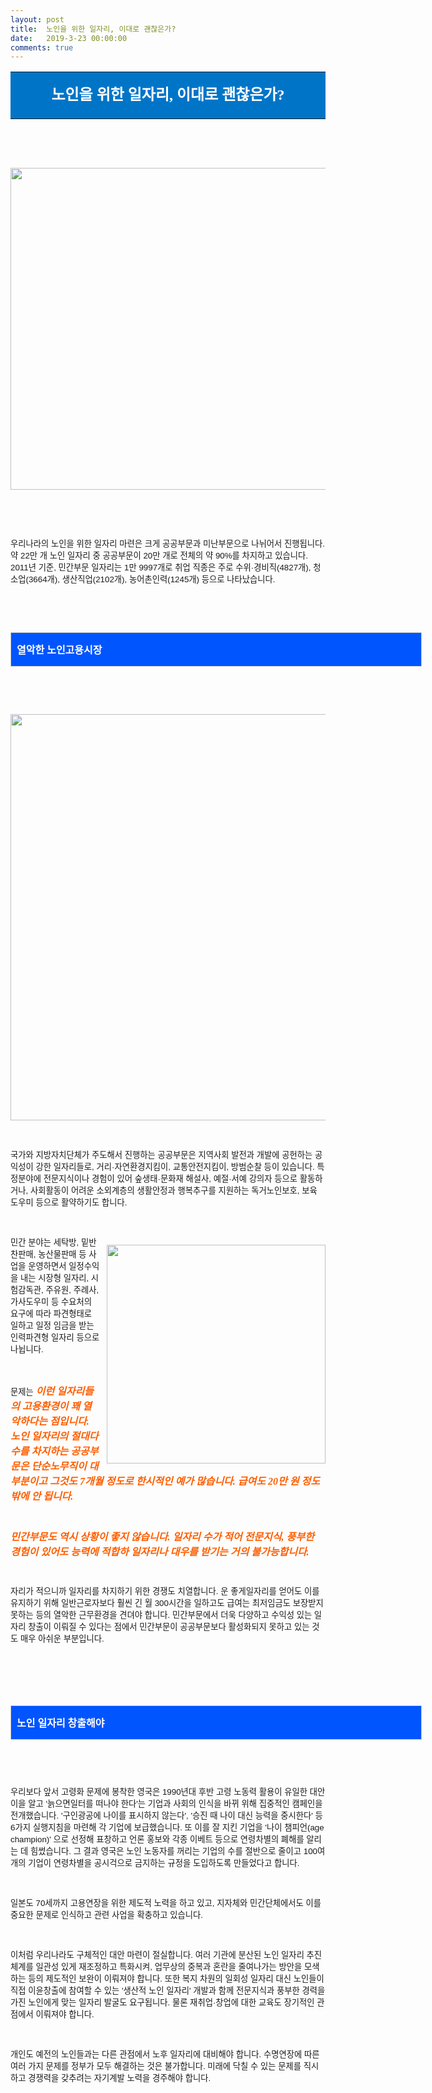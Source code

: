 ```yaml
---
layout: post
title:  노인을 위한 일자리, 이대로 괜찮은가?
date:   2019-3-23 00:00:00
comments: true
---
```






<div style='text-align: justify; color: rgb(85, 85, 85); line-height: 23px; font-family: NanumGothic, 나눔고딕, "Malgun Gothic", "맑은 고딕", 돋움, Dotum; font-size: 13px;'><table class="__se_tbl" style="border: currentColor; border-image: none;" border="0" cellspacing="0" cellpadding="1" attr_no_border_tbl="1"><tbody><tr><td style="border: currentColor; border-image: none; width: 745px; height: 65px; background-color: rgb(0, 117, 200);"><p style="text-align: center; padding-top: 0px !important; padding-bottom: 0px !important;"><span style="text-align: justify; line-height: 36px;"><font color="#ffffff" size="5"><b>노인을 위한 일자리, 이대로 괜찮은가?</b></font></span></p></td></tr></tbody></table></div><p>&nbsp;&nbsp;</p>
<p style="text-align: center; clear: none; float: none;">&nbsp;</p>
<p style="text-align: center; clear: none; float: none;"><span class="imageblock" style="width: 515px; height: auto; display: inline-block; max-width: 100%;"><img width="515" height="339" style="height: auto; max-width: 100%;" src="https://t1.daumcdn.net/cfile/tistory/1535A746501DED4F0E" filename="Retirement-Income.jpg" filemime="image/jpeg"></span></p>
<p style="text-align: center; clear: none; float: none;">&nbsp;</p>
<p style="text-align: center; clear: none; float: none;">&nbsp;&nbsp;</p>
<p><span style="font-family: Gulim,굴림,AppleGothic,sans-serif; font-size: 10pt;">우리나라의 노인을 위한 일자리 마련은 크게 공공부문과 미난부문으로 나뉘어서 진행됩니다</span><span style="font-family: Gulim,굴림,AppleGothic,sans-serif; font-size: 10pt;">. 약 22만 개 노인 일자리 중 공공부문이 20만 개로 전체의 약 90%를 차지하고 있습니다. 2011년 기준, 민간부문 일자리는 1만 9997개로 취업 직종은 주로 수위·경비직(4827개), 청소업(3664개), 생산직업(2102개), 농어촌인력(1245개) 등으로 나타났습니다.</span></p>
<p>&nbsp;<span style="font-family: Gulim,굴림,AppleGothic,sans-serif; font-size: 10pt;">&nbsp;</span></p>
<p>&nbsp;</p>
<p></p>
<p><table width="658" class="txc-table" style="border: currentColor; border-image: none; width: 658px; font-family: 돋움; font-size: 9pt; border-collapse: collapse;" border="0" cellspacing="0" cellpadding="0"><tbody><tr><td style="border: 1px solid rgb(204, 204, 204); border-image: none; width: 658px; height: 36px; background-color: rgb(0, 85, 255);"><p><strong><span style="color: rgb(255, 255, 255);">&nbsp;<span style="font-family: Tahoma; font-size: 12pt;">열악한 노인고용시장</span></span></strong></p></td></tr></tbody></table><p></p>
<p>&nbsp;</p>
<p>&nbsp;</p>
<p style="text-align: center; clear: none; float: none;"><span class="imageblock" style="width: 650px; height: auto; display: inline-block; max-width: 100%;"><img width="650" height="234" style="height: auto; cursor: pointer; max-width: 100%;" src="https://t1.daumcdn.net/cfile/tistory/145F9648501DEF1C1E" filename="adult.jpg" filemime="image/jpeg"></span></p>
<p>&nbsp;</p>
<p><span style="font-family: Gulim,굴림,AppleGothic,sans-serif; font-size: 10pt;">국가와 지방자치단체가 주도해서 진행하는 공공부문은 지역사회 발전과 개발에 공헌하는 공익성이 강한 일자리들로, 거리·자연환경지킴이, 교통안전지킴이, 방범순찰 등이 있습니다. 특정분야에 전문지식이나 경험이 있어 숲생태·문화재 해설사, 예절·서예 강의자 등으로 활동하거나, 사회활동이 어려운 소외계층의 생활안정과 행복추구를 지원하는 독거노인보호, 보육 도우미 등으로 활약하기도 합니다.</span></p>
<p>&nbsp;</p>
<p style="clear: both; float: right;"><span class="imageblock" style="width: 350px; height: auto; margin-left: 10px; display: inline-block; max-width: 100%;"><img width="350" height="630" style="height: auto; max-width: 100%;" src="https://t1.daumcdn.net/cfile/tistory/137CAD4F501DF25820" filename="노인고용.jpg" filemime="image/jpeg"></span></p>
<p><span style="font-family: Gulim,굴림,AppleGothic,sans-serif; font-size: 10pt;">민간 분야는 세탁방, 밑반찬판매, 농산물판매 등 사업을 운영하면서 일정수익을 내는&nbsp;시장형 일자리, 시험감독관, 주유원, 주례사, 가사도우미 등 수요처의 요구에 따라 파견형태로 일하고 일정 임금을 받는 인력파견형 일자리 등으로 나뉩니다.&nbsp;</span></p>
<p>&nbsp;</p><span style="font-family: Gulim,굴림,AppleGothic,sans-serif; font-size: 10pt;"><p><span style="font-family: Gulim,굴림,AppleGothic,sans-serif; font-size: 10pt;">문제는 <span style="font-size: 12pt;"><em><span style="font-family: Impact;"><span style="font-family: Gungsuh,궁서;"><strong><span style="color: rgb(255, 94, 0); font-family: Arial Black;">이런 일자리들의 고용환경이 꽤 열악하다는 점입니다. 노인 일자리의 절대다수를 차지하는 공공부문은 단순노무직이 대부분이고 그것도 7개월 정도로 한시적인 예가 많습니다. 급여도 20만 원 정도밖에 안 됩니다.</span></strong></span></span></em></span> </span></p>
<p>&nbsp;</p>
<p><span style="font-family: Gulim,굴림,AppleGothic,sans-serif; font-size: 10pt;"><strong><span style="color: rgb(255, 94, 0);"><em><span style="font-family: Arial Black; font-size: 12pt;">민간부문도 역시 상황이 좋지 않습니다. 일자리 수가 적어 전문지식, 풍부한 경험이 있어도 능력에 적합하 일자리나 대우를 받기는 거의 불가능합니다.</span></em></span></strong> </span></p>
<p>&nbsp;</p>
<p><span style="font-family: Gulim,굴림,AppleGothic,sans-serif; font-size: 10pt;">자리가 적으니까 일자리를 차지하기 위한 경쟁도 치열합니다. 운 좋게일자리를 얻어도 이를 유지하기 위해 일반근로자보다 훨씬 긴 월 300시간을 일하고도 급여는 최저임금도 보장받지 못하는 등의 열악한 근무환경을 견뎌야 합니다. 민간부문에서 더욱 다양하고 수익성 있는 일자리 창출이 이뤄질 수 있다는 점에서 민간부문이 공공부문보다 활성화되지 못하고 있는 것도 매우 아쉬운 부분입니다.&nbsp;</span></p>
<p>&nbsp;</p>
<p><span style="font-family: Gulim,굴림,AppleGothic,sans-serif; font-size: 10pt;"><span style="font-family: Gulim,굴림,AppleGothic,sans-serif; font-size: 10pt;">&nbsp;</span></span></p>
<p><p>&nbsp;</p>
<p></p>
<p></p>
<p><table width="658" class="txc-table" style="border: currentColor; border-image: none; width: 658px; font-family: 돋움; font-size: 9pt; border-collapse: collapse;" border="0" cellspacing="0" cellpadding="0"><tbody><tr><td style="border: 1px solid rgb(204, 204, 204); border-image: none; width: 658px; height: 36px; background-color: rgb(0, 85, 255);"><p><strong><span style="color: rgb(255, 255, 255);">&nbsp;<span style="font-family: Tahoma; font-size: 12pt;">노인 일자리 창출해야</span></span></strong></p></td></tr></tbody></table><p></p>
<p><br></p></span><p><br><p><span style="font-family: Gulim,굴림,AppleGothic,sans-serif; font-size: 10pt;">우리보다 앞서 고령화 문제에 봉착한 영국은 1990년대 후반 고령 노동력 활용이 유일한 대안이을 알고 '늙으면일터를 떠나야 한다'는 기업과 사회의 인식을 바뀌 위해 집중적인 캠페인을 전개했습니다. '구인광공에 나이를 표시하지 않는다', '승진 때 나이 대신 능력을 중시한다' 등 6가지 실행지침을 마련해 각 기업에 보급했습니다. 또 이를 잘 지킨 기업을 '나이 챔피언(age champion)' 으로 선정해 표창하고 언론 홍보와 각종 이베트 등으로 연령차별의 폐해를 알리는 데 힘썼습니다. 그 결과 영국은 노인 노동자를 꺼리는 기업의 수를 절반으로 줄이고 100여 개의 기업이 연령차별을 공시걱으로 금지하는 규정을 도입하도록 만들었다고 합니다.</span></p>
<p>&nbsp;</p>
<p><span style="font-family: Gulim,굴림,AppleGothic,sans-serif; font-size: 10pt;">일본도 70세까지 고용연장을 위한 제도적 노력을 하고 있고, 지자체와 민간단체에서도 이를 중요한 문제로 인식하고 관련 사업을 확충하고 있습니다.</span></p>
<p>&nbsp;</p>
<p><span style="font-family: Gulim,굴림,AppleGothic,sans-serif; font-size: 10pt;">이처럼 우리나라도 구체적인 대안 마련이 절실합니다. 여러 기관에 분산된 노인 일자리 추진체계를 일관성 있게 재조정하고 특화시켜, 업무상의 중복과 혼란을 줄여나가는 방안을 모색하는 등의 제도적인 보완이 이뤄져야 합니다. 또한 복지 차원의 일회성 일자리 대신 노인들이 직접 이윤창출에 참여할 수 있는 '생산적 노인 일자리' 개발과 함께 전문지식과 풍부한 경력을 가진 노인에게 맞는 일자리 발굴도 요구됩니다. 물론 재취업·창업에 대한 교육도 장기적인 관점에서 이뤄져야 합니다.</span></p>
<p>&nbsp;</p>
<p><span style="font-family: Gulim,굴림,AppleGothic,sans-serif; font-size: 10pt;">개인도 예전의 노인들과는 다른 관점에서 노후 일자리에 대비해야 합니다. 수명연장에 따른 여러 가지 문제를 정부가 모두 해결하는 것은 불가합니다. 미래에 닥칠 수 있는 문제를&nbsp;직시하고 경쟁력을 갖추려는 자기계발 노력을 경주해야 합니다.</span>&nbsp;<br></p>